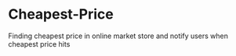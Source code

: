 # Cheapest-Price
Finding cheapest price in online market store and notify users when cheapest price hits
